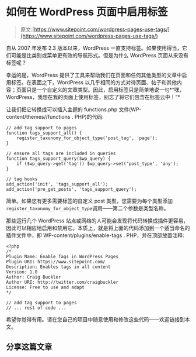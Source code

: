 # 如何在 WordPress 页面中启用标签

> 原文:[https://www.sitepoint.com/wordpress-pages-use-tags/](https://www.sitepoint.com/wordpress-pages-use-tags/)

自从 2007 年发布 2.3 版本以来，WordPress 一直支持标签。如果使用得当，它们可能是比类别或菜单更有效的导航形式。但是为什么 WordPress 页面从来没有标签呢？

幸运的是，WordPress 提供了工具来帮助我们在页面和任何其他类型的文章中启用标签。在表面之下，WordPress 以几乎相同的方式对待页面、帖子和其他内容；页面只是一个自定义的文章类型。因此，启用标签只是简单地说一句*“嘿，WordPress，我想在我的页面上使用标签，别忘了将它们包含在标签云中！”*

让我们把它转换成可以插入主题的 functions.php 文件(WP-content/themes/<themename>/functions . PHP)的代码:</themename>

```
// add tag support to pages
function tags_support_all() {
	register_taxonomy_for_object_type('post_tag', 'page');
}

// ensure all tags are included in queries
function tags_support_query($wp_query) {
	if ($wp_query->get('tag')) $wp_query->set('post_type', 'any');
}

// tag hooks
add_action('init', 'tags_support_all');
add_action('pre_get_posts', 'tags_support_query'); 
```

简单。如果您有更多需要标签的自定义 post 类型，您需要为每个类型添加`register_taxonomy_for_object_type`调用——第二个参数是类型名称。

那些运行几个 WordPress 站点或网络的人可能会发现将代码转换成插件更容易，因此可以相应地启用和禁用它。本质上，就是将上面的代码添加到一个适当命名的插件文件中，即 WP-content/plugins/enable-tags . PHP，并在顶部放置注释:

```
<?php
/*
Plugin Name: Enable Tags in WordPress Pages
Plugin URI: https://www.sitepoint.com/
Description: Enables tags in all content
Version: 1.0
Author: Craig Buckler
Author URI: http://twitter.com/craigbuckler
License: Free to use and adapt
*/

// add tag support to pages
// ... rest of code ... 
```

希望你觉得有用。请在您自己的项目中随意使用和修改这些代码——欢迎链接到本文。

## 分享这篇文章